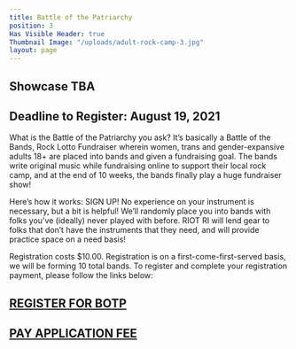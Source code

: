 ```yaml
---
title: Battle of the Patriarchy
position: 3
Has Visible Header: true
Thumbnail Image: "/uploads/adult-rock-camp-3.jpg"
layout: page
---
```


## Showcase TBA


## Deadline to Register: August 19, 2021

What is the Battle of the Patriarchy you ask? It’s basically a Battle of the Bands, Rock Lotto Fundraiser wherein women, trans and gender-expansive adults 18+ are placed into bands and given a fundraising goal. The bands write original music while fundraising online to support their local rock camp, and at the end of 10 weeks, the bands finally play a huge fundraiser show!

Here’s how it works: SIGN UP! No experience on your instrument is necessary, but a bit is helpful! We’ll randomly place you into bands with folks you’ve (ideally) never played with before. RIOT RI will lend gear to folks that don’t have the instruments that they need, and will provide practice space on a need basis!

Registration costs $10.00. Registration is on a first-come-first-served basis, we will be forming 10 total bands. To register and complete your registration payment, please follow the links below:

## [REGISTER FOR BOTP](https://docs.google.com/forms/d/e/1FAIpQLSc6kSrQVgv9JW5OI9Hxe97ZaTeMxzLIbqUEnm0Xm0WYqFlVlw/viewform?usp=sf_link)
## [PAY APPLICATION FEE](https://www.paypal.com/cgi-bin/webscr?cmd=_s-xclick&hosted_button_id=92YUAYM3ETFXN)
